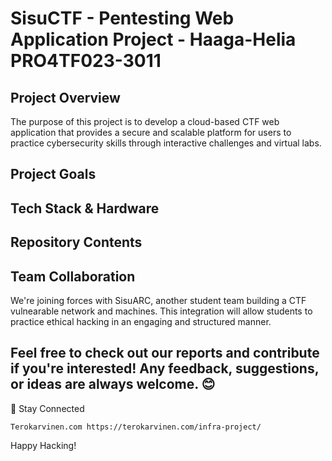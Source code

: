 # SisuCTF - Pentesting Web Application Project - Haaga-Helia PRO4TF023-3011
## Project Overview

The purpose of this project is to develop a cloud-based CTF web application that provides a secure and scalable platform for users to practice cybersecurity skills through interactive challenges and virtual labs. 

## Project Goals



## Tech Stack & Hardware



## Repository Contents



## Team Collaboration

We're joining forces with SisuARC, another student team building a CTF vulnearable network and machines. This integration will allow students to practice ethical hacking in an engaging and structured manner.



## Feel free to check out our reports and contribute if you're interested! Any feedback, suggestions, or ideas are always welcome. 😊

🔗 Stay Connected

    Terokarvinen.com https://terokarvinen.com/infra-project/

Happy Hacking! 
